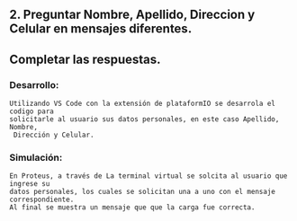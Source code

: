 
## 2. Preguntar Nombre, Apellido, Direccion y Celular en mensajes diferentes. 
## Completar las respuestas. 

### Desarrollo:
	Utilizando VS Code con la extensión de plataformIO se desarrola el codigo para
	solicitarle al usuario sus datos personales, en este caso Apellido, Nombre,
	 Dirección y Celular.	
### Simulación:	
	En Proteus, a través de La terminal virtual se solcita al usuario que ingrese su
	datos personales, los cuales se solicitan una a uno con el mensaje correspondiente.
	Al final se muestra un mensaje que que la carga fue correcta.
